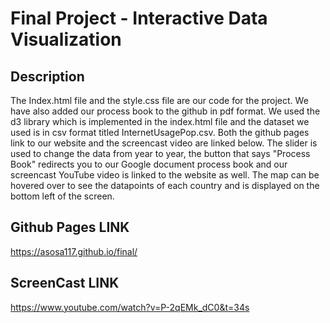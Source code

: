 Final Project - Interactive Data Visualization  
===

Description
---
The Index.html file and the style.css file are our code for the project. We have also added our process book to the github in pdf format.
We used the d3 library which is implemented in the index.html file and the dataset we used is in csv format titled InternetUsagePop.csv.
Both the github pages link to our website and the screencast video are linked below. The slider is used to change the data from year
to year, the button that says "Process Book" redirects you to our Google document process book and our screencast YouTube video is 
linked to the website as well. The map can be hovered over to see the datapoints of each country and is displayed on the bottom left of the screen.

Github Pages LINK
---
https://asosa117.github.io/final/

ScreenCast LINK
---
https://www.youtube.com/watch?v=P-2qEMk_dC0&t=34s

